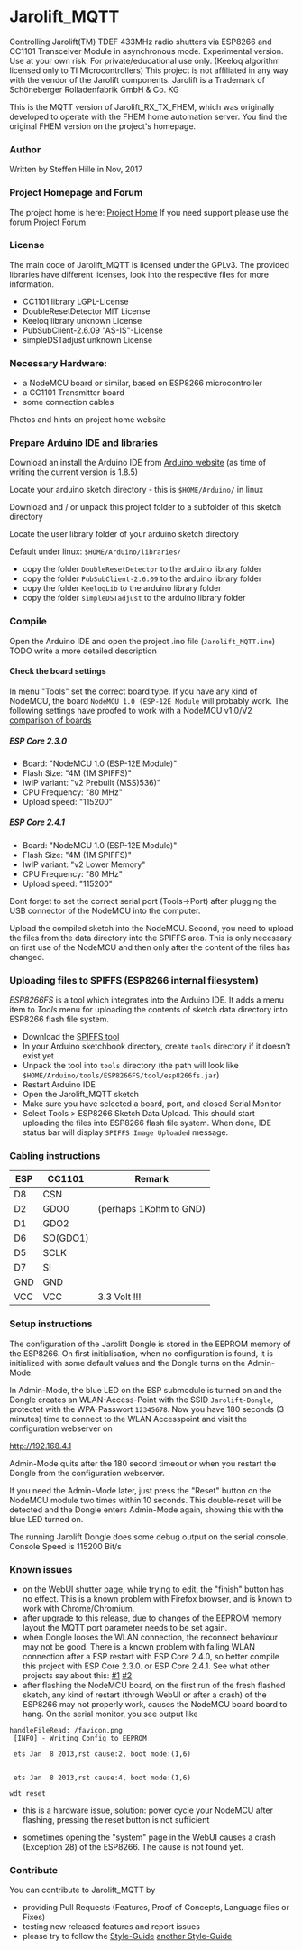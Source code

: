 # Jarolift_MQTT

Controlling Jarolift(TM) TDEF 433MHz radio shutters via ESP8266 and CC1101 Transceiver Module in asynchronous mode.
Experimental version.
Use at your own risk. For private/educational use only. (Keeloq algorithm licensed only to TI Microcontrollers)
This project is not affiliated in any way with the vendor of the Jarolift components.
Jarolift is a Trademark of Schöneberger Rolladenfabrik GmbH & Co. KG

This is the MQTT version of Jarolift_RX_TX_FHEM, which was originally developed to operate with the 
FHEM home automation server. You find the original FHEM version on the project's homepage.


### Author

Written by Steffen Hille in Nov, 2017


### Project Homepage and Forum

The project home is here: [Project Home](http://www.bastelbudenbuben.de/2017/04/25/protokollanalyse-von-jarolift-tdef-motoren/)
If you need support please use the forum [Project Forum](http://www.bastelbudenbuben.de/forum/)


### License
The main code of Jarolift_MQTT is licensed under the GPLv3. 
The provided libraries have different licenses, look into the respective files for more information.
* CC1101 library        LGPL-License
* DoubleResetDetector   MIT License
* Keeloq library        unknown License
* PubSubClient-2.6.09   "AS-IS"-License
* simpleDSTadjust       unknown License

### Necessary Hardware:

* a NodeMCU board or similar, based on ESP8266 microcontroller
* a CC1101 Transmitter board
* some connection cables

Photos and hints on project home website

 
### Prepare Arduino IDE and libraries

Download an install the Arduino IDE from [Arduino website](//www.arduino.cc/en/Main/Software)
(as time of writing the current version is 1.8.5)

Locate your arduino sketch directory - this is `$HOME/Arduino/` in linux

Download and / or unpack this project folder to a subfolder of this sketch directory

Locate the user library folder of your arduino sketch directory

Default under linux: `$HOME/Arduino/libraries/`

* copy the folder `DoubleResetDetector` to the arduino library folder
* copy the folder `PubSubClient-2.6.09` to the arduino library folder
* copy the folder `KeeloqLib` to the arduino library folder
* copy the folder `simpleDSTadjust` to the arduino library folder


### Compile

Open the Arduino IDE and open the project .ino file (`Jarolift_MQTT.ino`)
TODO write a more detailed description

#### Check the board settings
In menu "Tools" set the correct board type. If you have any kind of NodeMCU, the board
``NodeMCU 1.0 (ESP-12E Module`` will probably work.
The following settings have proofed to work with a NodeMCU v1.0/V2 [comparison of boards](https://frightanic.com/iot/comparison-of-esp8266-nodemcu-development-boards/)

##### ESP Core 2.3.0
* Board: "NodeMCU 1.0 (ESP-12E Module)"
* Flash Size: "4M (1M SPIFFS)"
* lwIP variant: "v2 Prebuilt (MSS)536)"
* CPU Frequency: "80 MHz"
* Upload speed: "115200"

##### ESP Core 2.4.1
* Board: "NodeMCU 1.0 (ESP-12E Module)"
* Flash Size: "4M (1M SPIFFS)"
* lwIP variant: "v2 Lower Memory"
* CPU Frequency: "80 MHz"
* Upload speed: "115200"


Dont forget to set the correct serial port (Tools->Port) after plugging the USB connector of the NodeMCU into the computer.

Upload the compiled sketch into the NodeMCU. Second, you need to upload the files from the data directory into the SPIFFS area. This is only necessary on first use of the NodeMCU and then only after the content of the files has changed.


### Uploading files to SPIFFS (ESP8266 internal filesystem)

*ESP8266FS* is a tool which integrates into the Arduino IDE. It adds a
menu item to *Tools* menu for uploading the contents of sketch data
directory into ESP8266 flash file system.

-  Download the [SPIFFS tool](https://github.com/esp8266/arduino-esp8266fs-plugin/releases/download/0.3.0/ESP8266FS-0.3.0.zip)
-  In your Arduino sketchbook directory, create `tools` directory if
   it doesn't exist yet
-  Unpack the tool into `tools` directory (the path will look like
   `$HOME/Arduino/tools/ESP8266FS/tool/esp8266fs.jar`)
-  Restart Arduino IDE
-  Open the Jarolift_MQTT sketch
-  Make sure you have selected a board, port, and closed Serial Monitor
-  Select Tools > ESP8266 Sketch Data Upload. This should start
   uploading the files into ESP8266 flash file system. When done, IDE
   status bar will display `SPIFFS Image Uploaded` message.


### Cabling instructions
ESP | CC1101 | Remark
------|------|------
D8 | CSN
D2 | GDO0 | (perhaps 1Kohm to GND)
D1 | GDO2
D6 | SO(GDO1)
D5 | SCLK
D7 | SI
GND | GND
VCC | VCC | 3.3 Volt !!!


### Setup instructions

The configuration of the Jarolift Dongle is stored in the EEPROM memory of the ESP8266. On first initialisation, when no configuration is found, it is initialized with some default values and the Dongle turns on the Admin-Mode.

In Admin-Mode, the blue LED on the ESP submodule is turned on and the Dongle creates an WLAN-Access-Point with the SSID `Jarolift-Dongle`, protectet with the WPA-Passwort `12345678`. Now you have 180 seconds (3 minutes) time to connect to the WLAN Accesspoint and visit the configuration webserver on

http://192.168.4.1

Admin-Mode quits after the 180 second timeout or when you restart the Dongle from the configuration webserver.

If you need the Admin-Mode later, just press the "Reset" button on the NodeMCU module two times within 10 seconds. This double-reset will be detected and the Dongle enters Admin-Mode again, showing this with the blue LED turned on.

The running Jarolift Dongle does some debug output on the serial console.
Console Speed is 115200 Bit/s


### Known issues

* on the WebUI shutter page, while trying to edit, the "finish" button has no effect. This is a known problem with Firefox browser, and is known to work with Chrome/Chromium.
* after upgrade to this release, due to changes of the EEPROM memory layout the MQTT port parameter needs to be set again.
* when Dongle looses the WLAN connection, the reconnect behaviour may not be good. There is a known problem with failing WLAN connection after a ESP restart with ESP Core 2.4.0, so better compile this project with ESP Core 2.3.0. or ESP Core 2.4.1. See what other projects say about this: [#1](https://github.com/tzapu/WiFiManager/issues/532) [#2](https://github.com/arendst/Sonoff-Tasmota/wiki/What%27s-New#esp8266arduino-core-information)
* after flashing the NodeMCU board, on the first run of the fresh flashed sketch, any kind of restart (through WebUI or after a crash) of the ESP8266 may not properly work, causes the NodeMCU board board to hang. On the serial monitor, you see output like
```
handleFileRead: /favicon.png
 [INFO] - Writing Config to EEPROM

 ets Jan  8 2013,rst cause:2, boot mode:(1,6)


 ets Jan  8 2013,rst cause:4, boot mode:(1,6)

wdt reset
```
* this is a hardware issue, solution: power cycle your NodeMCU after flashing, pressing the reset button is not sufficient

* sometimes opening the "system" page in the WebUI causes a crash (Exception 28) of the ESP8266. The cause is not found yet.

### Contribute

You can contribute to Jarolift_MQTT by
- providing Pull Requests (Features, Proof of Concepts, Language files or Fixes)
- testing new released features and report issues
- please try to follow the [Style-Guide](https://www.gnu.org/prep/standards/html_node/Writing-C.html#Writing-C)
  [another Style-Guide](https://google.github.io/styleguide/cppguide.html)
